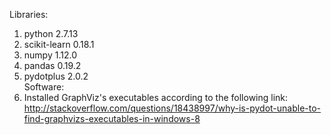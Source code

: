 Libraries: <br />
1. python 2.7.13 <br />
2. scikit-learn 0.18.1 <br />
3. numpy 1.12.0 <br />
4. pandas 0.19.2 <br />
5. pydotplus 2.0.2 <br />
Software: <br />
1. Installed GraphViz's executables according to the following link: http://stackoverflow.com/questions/18438997/why-is-pydot-unable-to-find-graphvizs-executables-in-windows-8 <br />